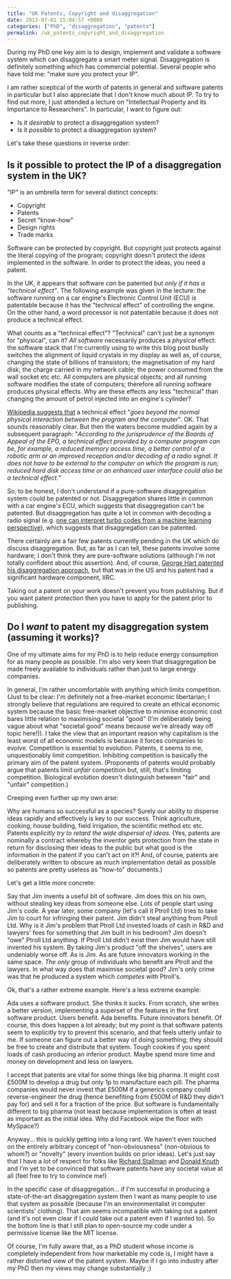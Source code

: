 ```yaml
---
title: "UK Patents, Copyright and disaggregation"
date: 2013-07-01 15:04:57 +0000
categories: ["PhD", "disaggregation", "patents"]
permalink: /uk_patents_copyright_and_disaggregation
---
```

During my PhD one key aim is to design, implement and validate a
software system which can disaggregate a smart meter signal.
Disaggregation is definitely something which has commercial potential.
Several people who have told me: "make sure you protect your IP".

I am rather sceptical of the worth of patents in general and software
patents in particular but I also appreciate that I don't know much about
IP. To try to find out more, I just attended a lecture on "Intellectual
Property and its Importance to Researchers". In particular, I want to
figure out:

-   Is it *desirable* to protect a disaggregation system?
-   Is it *possible* to protect a disaggregation system?

Let's take these questions in reverse order: <!--break-->

Is it possible to protect the IP of a disaggregation system in the UK?
----------------------------------------------------------------------

"IP" is an umbrella term for several distinct concepts:

-   Copyright
-   Patents
-   Secret "know-how"
-   Design rights
-   Trade marks

Software can be protected by copyright. But copyright just protects
against the literal copying of the program; copyright doesn't protect
the *ideas* implemented in the software. In order to protect the ideas,
you need a patent.

In the UK, it appears that software *can* be patented but *only if it
has a "technical effect"*. The following example was given in the
lecture: the software running on a car engine's Electronic Control Unit
(ECU) *is* patentable because it has the "technical effect" of
controlling the engine. On the other hand, a word processor is not
patentable because it does not produce a technical effect.

What counts as a "technical effect"? "Technical" can't just be a synonym
for "physical", can it? *All software* necessarily produces a *physical*
effect: the software stack that I'm currently using to write this blog
post busily switches the alignment of liquid crystals in my display as
well as, of course, changing the state of billions of transistors; the
magnetisation of my hard disk; the charge carried in my network cable;
the power consumed from the wall socket etc etc. All computers are
physical objects; and all running software modifies the state of
computers; therefore all running software produces physical effects. Why
are these effects any less "technical" than changing the amount of
petrol injected into an engine's cylinder?

[Wikipedia suggests
that](http://en.wikipedia.org/wiki/Software_patents_under_the_European_Patent_Convention)
a technical effect "*goes beyond the normal physical interaction between
the program and the computer*". OK. That sounds reasonably clear. But
then the waters become muddied again by a subsequent paragraph:
"*According to the jurisprudence of the Boards of Appeal of the EPO, a
technical effect provided by a computer program can be, for example, a
reduced memory access time, a better control of a robotic arm or an
improved reception and/or decoding of a radio signal. It does not have
to be external to the computer on which the program is run; reduced hard
disk access time or an enhanced user interface could also be a technical
effect.*"

So, to be honest, I don't understand if a pure-software disaggregation
system could be patented or not. Disaggregation shares little in common
with a car engine's ECU, which suggests that disaggregation can't be
patented. But disaggregation has quite a lot in common with decoding a
radio signal (e.g. [one can interpret turbo codes from a machine
learning
perspective](http://en.wikipedia.org/wiki/Turbo_code#Bayesian_formulation)),
which suggests that disaggregation can be patented.

There certainly are a fair few patents currently pending in the UK which
do discuss disaggregation. But, as far as I can tell, these patents
involve some hardware; I don't think they are pure-software solutions
(although I'm not totally confident about this assertion). And, of
course, [George Hart patented his disaggregation
approach](http://www.google.co.uk/patents/US4858141), but that was in
the US and his patent had a significant hardware component, IIRC.

Taking out a patent on your work doesn't prevent you from publishing.
But if you want patent protection then you have to apply for the patent
prior to publishing.

Do I *want* to patent my disaggregation system (assuming it works)?
-------------------------------------------------------------------

One of my ultimate aims for my PhD is to help reduce energy consumption
for as many people as possible. I'm also very keen that disaggregation
be made freely available to individuals rather than just to large energy
companies.

In general, I'm rather uncomfortable with anything which limits
competition. (Just to be clear: I'm definitely not a free-market
economic libertarian; I strongly believe that regulations are required
to create an ethical economic system because the basic free-market
objective to minimise economic cost bares little relation to maximising
societal "good" (I'm deliberately being vague about what "societal good"
means because we're already way off topic here!)). I take the view that
an important reason why capitalism is the least worst of all economic
models is because it forces companies to evolve. Competition is
essential to evolution. Patents, it seems to me, unquestionably limit
competition. Inhibiting competition is basically the primary aim of the
patent system. (Proponents of patents would probably argue that patents
limit *unfair* competition but, still, that's limiting competition.
Biological evolution doesn't distinguish between "fair" and "unfair"
competition.)

Creeping even further up my own arse:

Why are humans so successful as a species? Surely our ability to
disperse ideas rapidly and effectively is key to our success. Think
agriculture, cooking, house building, field irrigation, the scientific
method etc etc. Patents *explicitly try to retard the wide dispersal of
ideas*. (Yes, patents are nominally a contract whereby the inventor gets
protection from the state in return for disclosing their ideas to the
public but what good is the information in the patent if you can't act
on it?! And, of course, patents are deliberately written to obscure as
much implementation detail as possible so patents are pretty useless as
"how-to" documents.)

Let's get a little more concrete:

Say that Jim invents a useful bit of software. Jim does this on his own,
without stealing key ideas from someone else. Lots of people start using
Jim's code. A year later, some company (let's call it Ptroll Ltd) tries
to take Jim to court for infringing their patent. Jim didn't steal
anything from Ptroll Ltd. Why is it Jim's problem that Ptroll Ltd
invested loads of cash in R&D and lawyers' fees for something that Jim
built in his bedroom? Jim doesn't "owe" Ptroll Ltd anything. If Ptroll
Ltd didn't exist then Jim would have still invented his system. By
taking Jim's product "off the shelves", users are undeniably worse off.
As is Jim. As are future innovators working in the same space. *The
only* group of individuals who benefit are Ptroll and the lawyers. In
what way does that maximise societal good? Jim's only crime was that he
produced a system which *competes* with Ptroll's.

Ok, that's a rather extreme example. Here's a less extreme example:

Ada uses a software product. She thinks it sucks. From scratch, she
writes a better version, implementing a superset of the features in the
first software product. Users benefit. Ada benefits. Future innovators
benefit. Of course, this does happen a lot already; but my point is that
software patents seem to explicitly try to prevent this scenario, and
that feels utterly unfair to me. If someone can figure out a better way
of doing something; they should be free to create and distribute that
system. Tough cookies if you spent loads of cash producing an inferior
product. Maybe spend more time and money on development and less on
lawyers.

I accept that patents are vital for some things like big pharma. It
might cost £500M to develop a drug but only 1p to manufacture each pill.
The pharma companies would never invest that £500M if a generics company
could reverse-engineer the drug (hence benefiting from £500M of R&D they
didn't pay for) and sell it for a fraction of the price. But software is
fundamentally different to big pharma (not least because implementation
is often at least as important as the initial idea. Why did Facebook
wipe the floor with MySpace?)

Anyway... this is quickly getting into a long rant. We haven't even
touched on the entirely arbitrary concept of "non-obviousness"
(non-obvious to whom?) or "novelty" (every invention builds on prior
ideas). Let's just say that I have a lot of respect for folks like
[Richard Stallman](https://en.wikipedia.org/wiki/Richard_Stallman) and
[Donald Knuth](http://en.wikipedia.org/wiki/Donald_Knuth) and I'm yet to
be convinced that software patents have any societal value at all (feel
free to try to convince me!)

In the specific case of disaggregation... if I'm successful in producing
a state-of-the-art disaggregation system then I want as many people to
use that system as possible (because I'm an environmentalist in computer
scientists' clothing). That aim seems incompatible with taking out a
patent (and it's not even clear if I *could* take out a patent even if I
wanted to). So the bottom line is that I still plan to open-source my
code under a permissive license like the MIT license.

Of course, I'm fully aware that, as a PhD student whose income is
completely independent from how marketable my code is, I might have a
rather distorted view of the patent system. Maybe if I go into industry
after my PhD then my views may change substantially ;)


